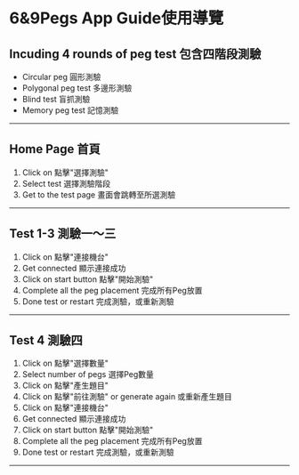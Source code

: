 # **6&9Pegs App Guide使用導覽**
## Incuding 4 rounds of peg test 包含四階段測驗
* Circular peg 圓形測驗
* Polygonal peg test 多邊形測驗
* Blind test 盲抓測驗
* Memory peg test 記憶測驗
---
## Home Page 首頁
1. Click on 點擊"選擇測驗"
2. Select test 選擇測驗階段
3. Get to the test page 畫面會跳轉至所選測驗
---
## Test 1-3 測驗一～三
1. Click on 點擊"連接機台"
2. Get connected 顯示連接成功
3. Click on start button 點擊"開始測驗"
4. Complete all the peg placement 完成所有Peg放置
5. Done test or restart 完成測驗，或重新測驗
---
## Test 4 測驗四
1. Click on 點擊"選擇數量"
2. Select number of pegs 選擇Peg數量
3. Click on 點擊"產生題目"
4. Click on 點擊"前往測驗" or generate again 或重新產生題目
5. Click on 點擊"連接機台"
7. Get connected 顯示連接成功
8. Click on start button 點擊"開始測驗"
9. Complete all the peg placement 完成所有Peg放置
10. Done test or restart 完成測驗，或重新測驗
---

